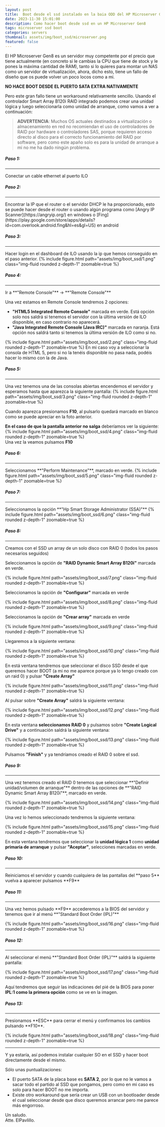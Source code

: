 ```yaml
---
layout: post
title:  Boot desde el ssd instalado en la baia ODD del HP Microserver Gen8
date: 2023-11-30 15:01:00
description: Como hacer boot desde ssd en un HP Microserver Gen8
tags: microserver ssd boot
categories: servers
thumbnail: assets/img/boot_ssd/microserver.png
featured: false
---
```


El HP Microserver Gen8 es un servidor muy competente por el precio que tiene actualmente (en concreto si le cambias la CPU que tiene de stock y le pones la máxima cantidad de RAM), tanto si lo quieres para montar un NAS como un servidor de virtualización, ahora, dicho esto, tiene un fallo de diseño que os puede volver un poco locos como a mi.

**NO HACE BOOT DESDE EL PUERTO SATA EXTRA NATIVAMENTE**

Pero este gran fallo tiene un workaround relativamente sencillo. Usando el controlador Smart Array B120i RAID integrado podemos crear una unidad lógica y luego seleccionarla como unidad de arranque, como vamos a ver a continuación:

> **ADVERTENCIA**: Muchos OS actuales destinados a virtualización o almacenamiento en red no recomiendan el uso de controladores de RAID por hardware o controladores SAS, porque requieren acceso directo al disco para el correcto funcionamiento del RAID por software, pero como este
apaño solo es para la unidad de arranque a mi no me ha dado ningún problema.

##### **Paso 1:**
<hr>
Conectar un cable ethernet al puerto ILO  
  
##### **Paso 2:**
<hr>
Encontrar la IP que el router o el servidor DHCP le ha proporcionado, esto se puede hacer desde el router o usando algún programa como [Angry IP Scanner](https://angryip.org/) en windows o [Fing](https://play.google.com/store/apps/details?id=com.overlook.android.fing&hl=es&gl=US) en android  

##### **Paso 3:**
<hr>
Hacer login en el dashboard de ILO usando la ip que hemos conseguido en el paso anterior.  
{% include figure.html path="assets/img/boot_ssd/1.png" class="img-fluid rounded z-depth-1" zoomable=true %}  

##### **Paso 4:**
<hr>
Ir a **"Remote Console"** -> **"Remote Console"**  

Una vez estamos en Remote Console tendremos 2 opciones:  

- **"HTML5 Integrated Remote Console"** marcada en verde. Está opción solo nos saldrá si tenemos el servidor con la última versión de ILO disponible, en caso contrario no aparecerá.  
- **"Java Integrated Remote Console (Java IRC)"** marcada en naranja. Está opción nos saldrá tanto si tenemos la última versión de ILO como si no.  

{% include figure.html path="assets/img/boot_ssd/2.png" class="img-fluid rounded z-depth-1" zoomable=true %} 
En mi caso voy a seleccionar la consola de HTML 5, pero si no la tenéis disponible no pasa nada, podéis hacer lo mismo con la de Java.

##### **Paso 5:**
<hr>
Una vez tenemos una de las consolas abiertas encendemos el servidor y esperamos hasta que aparezca la siguiente pantalla:
{% include figure.html path="assets/img/boot_ssd/3.png" class="img-fluid rounded z-depth-1" zoomable=true %}  

Cuando aparezca presionamos **F10**, al pulsarlo quedará marcado en blanco como se puede apreciar en la foto anterior.

**En el caso de que la pantalla anterior no salga** deberíamos ver la siguiente:
{% include figure.html path="assets/img/boot_ssd/4.png" class="img-fluid rounded z-depth-1" zoomable=true %}  
Una vez la veamos pulsamos **F10**

##### **Paso 6:**
<hr>
Seleccionamos **"Perform Maintenance"**, marcado en verde.
{% include figure.html path="assets/img/boot_ssd/5.png" class="img-fluid rounded z-depth-1" zoomable=true %}  

##### **Paso 7:**
<hr>
Seleccionamos la opción **"Hp Smart Storage Administrator (SSA)"**
{% include figure.html path="assets/img/boot_ssd/6.png" class="img-fluid rounded z-depth-1" zoomable=true %}  

##### **Paso 8:**
<hr>
Creamos con el SSD un array de un solo disco con RAID 0 (todos los pasos necesarios seguidos) 

Seleccionamos la opción de **"RAID Dynamic Smart Array B120i"** marcada en verde.

{% include figure.html path="assets/img/boot_ssd/7.png" class="img-fluid rounded z-depth-1" zoomable=true %}  

Seleccionamos la opción de **"Configurar"** marcada en verde

{% include figure.html path="assets/img/boot_ssd/8.png" class="img-fluid rounded z-depth-1" zoomable=true %}  

Seleccionamos la opción de **"Crear array"** marcada en verde

{% include figure.html path="assets/img/boot_ssd/9.png" class="img-fluid rounded z-depth-1" zoomable=true %}  

Llegaremos a la siguiente ventana: 

{% include figure.html path="assets/img/boot_ssd/10.png" class="img-fluid rounded z-depth-1" zoomable=true %}  

En está ventana tendremos que seleccionar el disco SSD desde el que queremos hacer BOOT (a mi no me aparece porque ya lo tengo creado con un raid 0) y pulsar **"Create Array"**

{% include figure.html path="assets/img/boot_ssd/11.png" class="img-fluid rounded z-depth-1" zoomable=true %}  

Al pulsar sobre **"Create Array"** saldrá la siguiente ventana:

{% include figure.html path="assets/img/boot_ssd/12.png" class="img-fluid rounded z-depth-1" zoomable=true %}  

En esta ventana **seleccionamos RAID 0** y pulsamos sobre **"Create Logical Drive"** y a continuación saldrá la siguiente ventana:

{% include figure.html path="assets/img/boot_ssd/13.png" class="img-fluid rounded z-depth-1" zoomable=true %}  

Pulsamos **"Finish"** y ya tendríamos creado el RAID 0 sobre el ssd.

##### **Paso 9:**
<hr>
Una vez tenemos creado el RAID 0 tenemos que seleccionar **"Definir unidad/volumen de arranque"** dentro de las opciones de **"RAID Dynamic Smart Array B120i"**, marcado en verde.

{% include figure.html path="assets/img/boot_ssd/14.png" class="img-fluid rounded z-depth-1" zoomable=true %}  

Una vez lo hemos seleccionado tendremos la siguiente ventana:

{% include figure.html path="assets/img/boot_ssd/15.png" class="img-fluid rounded z-depth-1" zoomable=true %}  

En esta ventana tendremos que seleccionar la **unidad lógica 1** como **unidad primaria de arranque** y pulsar **"Aceptar"**, selecciones marcadas en verde.

##### **Paso 10:**
<hr>
Reiniciamos el servidor y cuando cualquiera de las pantallas del **paso 5** vuelva a aparecer pulsamos **F9**

##### **Paso 11:**
<hr>
Una vez hemos pulsado **F9** accederemos a la BIOS del servidor y tenemos que ir al menú **"Standard Boot Order (IPL)"**

{% include figure.html path="assets/img/boot_ssd/16.png" class="img-fluid rounded z-depth-1" zoomable=true %}  

##### **Paso 12:**
<hr>
Al seleccionar el menú **"Standard Boot Order (IPL)"** saldrá la siguiente pantalla:

{% include figure.html path="assets/img/boot_ssd/17.png" class="img-fluid rounded z-depth-1" zoomable=true %}  

Aquí tendremos que seguir las indicaciones del pié de la BIOS para poner **IPL:1 como la primera opción** como se ve en la imagen.

##### **Paso 13:**
<hr>
Presionamos **ESC** para cerrar el menú y confirmamos los cambios pulsando **F10**.

{% include figure.html path="assets/img/boot_ssd/18.png" class="img-fluid rounded z-depth-1" zoomable=true %}  

<hr>

Y ya estaría, así podemos instalar cualquier SO en el SSD y hacer boot directamente desde el mismo.

Sólo unas puntualizaciones: 
- El puerto SATA de la placa base es **SATA 2**, por lo que no le vamos a sacar todo el partido al SSD que pongamos, pero como en mi caso es solo para hacer BOOT no me importa.
- Existe otro workaround que sería crear un USB con un bootloader desde el cual seleccionar desde que disco queremos arrancar pero me parece más engorroso.

Un saludo.  
Atte. ElPavlillo.